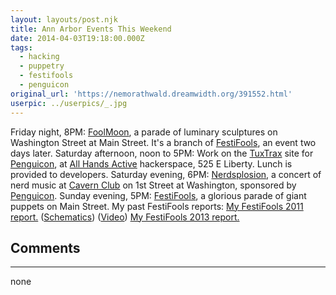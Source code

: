 ```yaml
---
layout: layouts/post.njk
title: Ann Arbor Events This Weekend
date: 2014-04-03T19:18:00.000Z
tags:
  - hacking
  - puppetry
  - festifools
  - penguicon
original_url: 'https://nemorathwald.dreamwidth.org/391552.html'
userpic: ../userpics/_.jpg
---
```

Friday night, 8PM: [FoolMoon](https://www.facebook.com/events/409571442510867/), a parade of luminary sculptures on Washington Street at Main Street. It's a branch of [FestiFools](festifools.org), an event two days later. Saturday afternoon, noon to 5PM: Work on the [TuxTrax](http://gentle-tor-1515.herokuapp.com/) site for [Penguicon](2014.penguicon.org), at [All Hands Active](http://www.allhandsactive.com/) hackerspace, 525 E Liberty. Lunch is provided to developers. Saturday evening, 6PM: [Nerdsplosion](http://www.flavorus.com/event/Nerdsplosion-2k14/192252), a concert of nerd music at [Cavern Club](www.cavernclubannarbor.com) on 1st Street at Washington, sponsored by [Penguicon](2014.penguicon.org). Sunday evening, 5PM: [FestiFools](festifools.org), a glorious parade of giant puppets on Main Street. My past FestiFools reports: [My FestiFools 2011 report.](http://matt-arnold.livejournal.com/370440.html) ([Schematics](http://matt-arnold.livejournal.com/371703.html)) ([Video](http://matt-arnold.livejournal.com/376464.html)) [My FestiFools 2013 report.](http://matt-arnold.livejournal.com/404881.html)

## Comments

---

none
